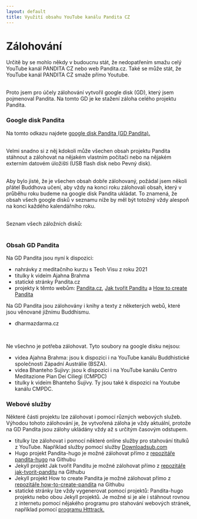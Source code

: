 ```yaml
---
layout: default
title: Využití obsahu YouTube kanálu Pandita CZ
---
```


# Zálohování

Určitě by se mohlo někdy v budoucnu stát, že nedopatřením smažu celý YouTube kanál PANDITA CZ nebo web Pandita.cz. Také se může stát, že YouTube kanál PANDITA CZ smaže přímo Youtube. <br><br>

Proto jsem pro účely zálohování vytvořil google disk (GD), který jsem pojmenoval Pandita. Na tomto GD je ke stažení záloha celého projektu Pandita.

### Google disk Pandita

Na tomto odkazu najdete <a href="https://drive.google.com/drive/u/1/folders/11gL2ab0CPZUdpUUepmwEovLgplyc8VLj">google disk Pandita (GD Pandita).</a><br><br>

Velmi snadno si z něj kdokoli může všechen obsah projektu Pandita stáhnout a zálohovat na nějakém vlastním počítači nebo na nějakém externím datovém úložišti (USB flash disk nebo Pevný disk).<br><br>

Aby bylo jisté, že je všechen obsah dobře zálohovaný, požádal jsem několi přátel Buddhova učení, aby vždy na konci roku zálohovali obsah, který v průběhu roku budeme na google disk Pandita ukládat. To znamená, že obsah všech google disků v seznamu níže by měl být totožný vždy alespoň na konci každého kalendářního roku.<br><br>

Seznam všech záložních disků:<br><br>

### Obsah GD Pandita

Na GD Pandita jsou nyní k dispozici:

<ul>
<li>nahrávky z meditačního kurzu s Teoh Visu z roku 2021</li>
<li>titulky k videím Ajahna Brahma</li>
<li>statické stránky Pandita.cz</li>
<li>projekty k těmto webům: <a href="">Pandita.cz</a>, <a href="">Jak tvořit Panditu</a> a <a href="">How to create Pandita</a></li>
</ul>

Na GD Pandita jsou zálohovány i knihy a texty z něketerých webů, které jsou věnované jižnímu Buddhismu.

<ul>
<li>dharmazdarma.cz</li>
</ul><br>

Ne všechno je potřeba zálohovat. Tyto soubory na google disku nejsou:

<ul>
<li>videa Ajahna Brahma: jsou k dispozici i na YouTube kanálu Buddhistické společnosti Západní Austrálie (BSZA).</li>
<li>videa Bhanteho Sujivy: jsou k dispozici i na YouTube kanálu Centro Meditazione Pian Dei Ciliegi (CMPDC) </li>
<li>titulky k videím Bhanteho Sujívy. Ty jsou také k dispozici na Youtube kanálu CMPDC.</li>
</ul>

### Webové služby

Některé části projektu lze zálohovat i pomocí různých webových služeb. Výhodou tohoto zálohování je, že vytvořená záloha je vždy aktuální, protože na GD Pandita jsou zálohy ukládány vždy až s určitým časovým odstupem.

<ul>
<li>titulky lze zálohovat i pomocí některé online služby pro stahování titulků z YouTube. Například služby pomocí služby <a href="">Downloadsub.com</a></li>

<li class="li-zvetsit-rozestupy">Hugo projekt Pandita-hugo je možné zálohovat přímo z <a href="">repozitáře pandita-hugo</a> na Githubu</li>

<li class="li-zvetsit-rozestupy">Jekyll projekt Jak tvořit Panditu je možné zálohovat přímo z <a href="">repozitáře jak-tvorit-panditu</a> na Githubu</li>

<li class="li-zvetsit-rozestupy">Jekyll projekt How to create Pandita je možné zálohovat přímo z <a href="">repozitáře how-to-create-pandita</a> na Githubu</li>

<li class="li-zvetsit-rozestupy">statické stránky lze vždy vygenerovat pomocí projektů: Pandita-hugo projektu nebo obou Jekyll projektů. Je možné si je ale i stáhnout rovnou z internetu pomocí nějakého programu pro stahování webových stránek, například pomocí <a href="">programu Htttrack.</a></li>

</ul>
